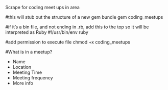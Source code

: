 Scrape for coding meet ups in area

#this will stub out the structure of a new gem
bundle gem coding_meetups

#if it’s a bin file, and not ending in .rb, add this to the top so it will be interpreted as Ruby
#!/usr/bin/env ruby

#add permission to execute file
chmod +x coding_meetups

#What is in a meetup?
- Name
- Location
- Meeting Time
- Meeting frequency 
- More info
